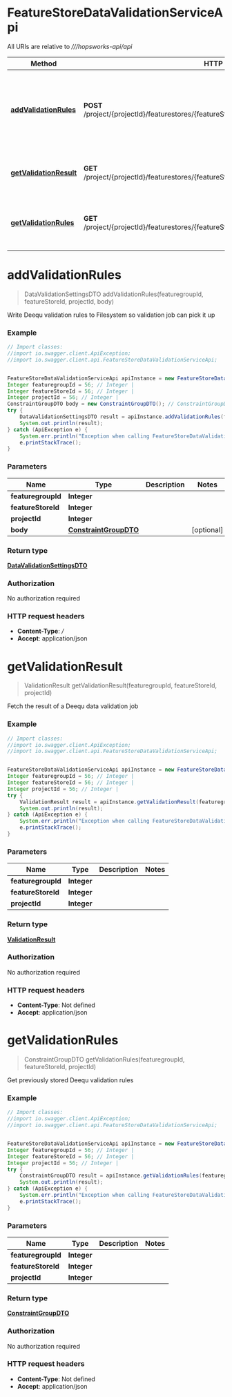 # FeatureStoreDataValidationServiceApi

All URIs are relative to *///hopsworks-api/api*

Method | HTTP request | Description
------------- | ------------- | -------------
[**addValidationRules**](FeatureStoreDataValidationServiceApi.md#addValidationRules) | **POST** /project/{projectId}/featurestores/{featureStoreId}/datavalidation/{featuregroupId}/rules | Write Deequ validation rules to Filesystem so validation job can pick it up
[**getValidationResult**](FeatureStoreDataValidationServiceApi.md#getValidationResult) | **GET** /project/{projectId}/featurestores/{featureStoreId}/datavalidation/{featuregroupId}/result | Fetch the result of a Deequ data validation job
[**getValidationRules**](FeatureStoreDataValidationServiceApi.md#getValidationRules) | **GET** /project/{projectId}/featurestores/{featureStoreId}/datavalidation/{featuregroupId}/rules | Get previously stored Deequ validation rules

<a name="addValidationRules"></a>
# **addValidationRules**
> DataValidationSettingsDTO addValidationRules(featuregroupId, featureStoreId, projectId, body)

Write Deequ validation rules to Filesystem so validation job can pick it up

### Example
```java
// Import classes:
//import io.swagger.client.ApiException;
//import io.swagger.client.api.FeatureStoreDataValidationServiceApi;


FeatureStoreDataValidationServiceApi apiInstance = new FeatureStoreDataValidationServiceApi();
Integer featuregroupId = 56; // Integer | 
Integer featureStoreId = 56; // Integer | 
Integer projectId = 56; // Integer | 
ConstraintGroupDTO body = new ConstraintGroupDTO(); // ConstraintGroupDTO | 
try {
    DataValidationSettingsDTO result = apiInstance.addValidationRules(featuregroupId, featureStoreId, projectId, body);
    System.out.println(result);
} catch (ApiException e) {
    System.err.println("Exception when calling FeatureStoreDataValidationServiceApi#addValidationRules");
    e.printStackTrace();
}
```

### Parameters

Name | Type | Description  | Notes
------------- | ------------- | ------------- | -------------
 **featuregroupId** | **Integer**|  |
 **featureStoreId** | **Integer**|  |
 **projectId** | **Integer**|  |
 **body** | [**ConstraintGroupDTO**](ConstraintGroupDTO.md)|  | [optional]

### Return type

[**DataValidationSettingsDTO**](DataValidationSettingsDTO.md)

### Authorization

No authorization required

### HTTP request headers

 - **Content-Type**: */*
 - **Accept**: application/json

<a name="getValidationResult"></a>
# **getValidationResult**
> ValidationResult getValidationResult(featuregroupId, featureStoreId, projectId)

Fetch the result of a Deequ data validation job

### Example
```java
// Import classes:
//import io.swagger.client.ApiException;
//import io.swagger.client.api.FeatureStoreDataValidationServiceApi;


FeatureStoreDataValidationServiceApi apiInstance = new FeatureStoreDataValidationServiceApi();
Integer featuregroupId = 56; // Integer | 
Integer featureStoreId = 56; // Integer | 
Integer projectId = 56; // Integer | 
try {
    ValidationResult result = apiInstance.getValidationResult(featuregroupId, featureStoreId, projectId);
    System.out.println(result);
} catch (ApiException e) {
    System.err.println("Exception when calling FeatureStoreDataValidationServiceApi#getValidationResult");
    e.printStackTrace();
}
```

### Parameters

Name | Type | Description  | Notes
------------- | ------------- | ------------- | -------------
 **featuregroupId** | **Integer**|  |
 **featureStoreId** | **Integer**|  |
 **projectId** | **Integer**|  |

### Return type

[**ValidationResult**](ValidationResult.md)

### Authorization

No authorization required

### HTTP request headers

 - **Content-Type**: Not defined
 - **Accept**: application/json

<a name="getValidationRules"></a>
# **getValidationRules**
> ConstraintGroupDTO getValidationRules(featuregroupId, featureStoreId, projectId)

Get previously stored Deequ validation rules

### Example
```java
// Import classes:
//import io.swagger.client.ApiException;
//import io.swagger.client.api.FeatureStoreDataValidationServiceApi;


FeatureStoreDataValidationServiceApi apiInstance = new FeatureStoreDataValidationServiceApi();
Integer featuregroupId = 56; // Integer | 
Integer featureStoreId = 56; // Integer | 
Integer projectId = 56; // Integer | 
try {
    ConstraintGroupDTO result = apiInstance.getValidationRules(featuregroupId, featureStoreId, projectId);
    System.out.println(result);
} catch (ApiException e) {
    System.err.println("Exception when calling FeatureStoreDataValidationServiceApi#getValidationRules");
    e.printStackTrace();
}
```

### Parameters

Name | Type | Description  | Notes
------------- | ------------- | ------------- | -------------
 **featuregroupId** | **Integer**|  |
 **featureStoreId** | **Integer**|  |
 **projectId** | **Integer**|  |

### Return type

[**ConstraintGroupDTO**](ConstraintGroupDTO.md)

### Authorization

No authorization required

### HTTP request headers

 - **Content-Type**: Not defined
 - **Accept**: application/json

